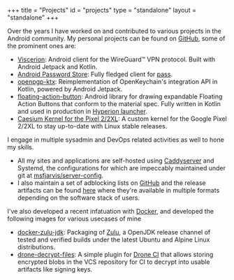 +++
title = "Projects"
id = "projects"
type = "standalone"
layout = "standalone"
+++

Over the years I have worked on and contributed to various projects in the Android community. My personal projects can be found on [GitHub](https://github.com/msfjarvis),
some of the prominent ones are:

- [Viscerion](https://github.com/msfjarvis/viscerion): Android client for the WireGuard™️  VPN protocol. Built with Android Jetpack and Kotlin.
- [Android Password Store](https://github.com/android-password-store/Android-Password-Store): Fully fledged client for [pass](https://passwordstore.org).
- [openpgp-ktx](http://github.com/android-password-store/openpgp-ktx): Reimplementation of OpenKeychain's integration API in Kotlin, powered by Android Jetpack.
- [floating-action-button](https://github.com/msfjarvis/floating-action-button): Android library for drawing expandable Floating Action Buttons that conform to the material spec. Fully written in Kotlin and used in production in [Hyperion launcher](https://play.google.com/store/apps/details?id=projekt.launcher).
- [Caesium Kernel for the Pixel 2/2XL](https://github.com/msfjarvis/wahoo): A custom kernel for the Google Pixel 2/2XL to stay up-to-date with Linux stable releases.

I engage in multiple sysadmin and DevOps related activities as well to hone my skills.

- All my sites and applications are self-hosted using [Caddyserver](https://caddyserver.com/) and Systemd, the configurations for which are impeccably maintained under git at [msfjarvis/server-config](https://github.com/msfjarvis/server-config).
- I also maintain a set of adblocking lists on [GitHub](https://github.com/msfjarvis/hosts) and the release artifacts can be found [here](https://dl.msfjarvis.website/adblock) where they're available in multiple formats depending on the software stack of users.

I've also developed a recent infatuation with [Docker](https://docker.com), and developed the following images for various usecases of mine

- [docker-zulu-jdk](https://github.com/msfjarvis/docker-zulu-jdk): Packaging of [Zulu](https://www.azul.com/downloads/zulu/), a OpenJDK release channel of tested and verified builds under the latest Ubuntu and Alpine Linux distributions.
- [drone-decrypt-files](https://github.com/msfjarvis/drone-decrypt-files): A simple plugin for [Drone CI](https://drone.io) that allows storing encrypted blobs in the VCS repository for CI to decrypt into usable artifacts like signing keys.
